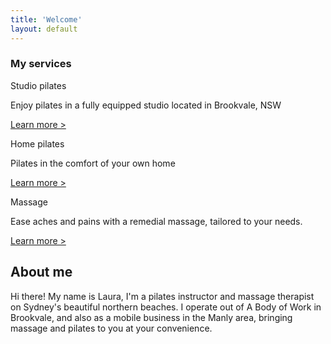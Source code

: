 ```yaml
---
title: 'Welcome'
layout: default
---
```


<section class="section section-product">
	<div class="container">
		<div class="productLogo">
			<div class="layer layer-img b-lazy" data-src="/images/ithrive-logo.jpg"></div>
		</div><!-- .product_logo -->
		<!-- <p>Pilates | Massage</p> -->
		<div class="row">
			<div class="col-sm-12">
				<h3 class="product_heading">My services</h3>
				<div class="product_services">
					<div class="servicePreview">
						<a href="/studio-pilates" class="preview_img">
							<div class="b-lazy" data-src="/images/service-studio-pilates.jpg"></div>
						</a>
						<div class="service_name">Studio pilates</div><!-- .service_name -->
						<p>Enjoy pilates in a fully equipped studio located in Brookvale, NSW</p>
						<p><a href="/studio-pilates">Learn more &gt;</a></p>
					</div><!-- .service -->
					<div class="servicePreview">
						<a href="/home-pilates" class="preview_img">
							<div class="b-lazy" data-src="/images/service-home-pilates.jpg"></div>
						</a>
						<div class="service_name">Home pilates</div><!-- .service_name -->
						<p>Pilates in the comfort of your own home</p>
						<p><a href="/home-pilates">Learn more &gt;</a></p>
					</div><!-- .service -->
					<div class="servicePreview">
						<a href="/massage" class="preview_img">
							<div class="b-lazy" data-src="/images/service-studio-massage.jpg"></div>
						</a>
						<div class="service_name">Massage</div><!-- .service_name -->
						<p>Ease aches and pains with a remedial massage, tailored to your needs.</p>
						<p><a href="/massage">Learn more &gt;</a></p>
					</div><!-- .service -->
				</div>
			</div><!-- .col-sm-12 -->
		</div><!-- .row -->
	</div><!-- .container -->
</section><!-- .section -->

<!-- <section class="section section-community">
	<div class="layer layer-img b-lazy" data-src="/images/section-bgs/community.jpg"></div>
	<div class="container">
		<div class="row">
			<div class="col-sm-4 col-sm-offset-8">
				<h1>Join the community</h1>
				<p>I believe that genuine connection with the people around us is as important to our health as exercise and nutrition. ithrive therefore, is as much about what happens outside the studio as within. I envisage a growing hub of activity around this page however for now I invite you to come and join our weekly morning beach walk along the gorgeous Manly beach. Morning is such a magical time to be out, connect with others and soak up some healing sun rays before the UV gets too high.  We are so blessed to live in this beautiful place, let's get out amongst it!  </p>
				<p><a href="/community" class="btn btn-lg btn-outline">Learn more</a></p>
			</div>
		</div>
	</div>
</section> -->

<section class="section section-aboutMe">
	<div class="layer layer-img b-lazy" data-src="/images/section-bgs/laura-desert.jpg"></div><!-- .layer layer-img -->
	<div class="container">
		<div class="row">
			<div class="col-sm-4">
				<h1>About me</h1>
				<p>Hi there! My name is Laura, I'm a pilates instructor and massage therapist on Sydney's beautiful northern beaches. I operate out of A Body of Work in Brookvale, and also as a mobile business in the Manly area, bringing massage and pilates to you at your convenience.
         </p>
			</div><!-- .col-sm-4 -->
		</div><!-- .row col-sm-8 -->
	</div><!-- .container -->
</section><!-- .section section-welcome -->
